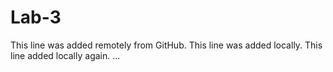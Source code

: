 # Lab-3
This line was added remotely from GitHub.
This line was added locally.
This line added locally again.
...

